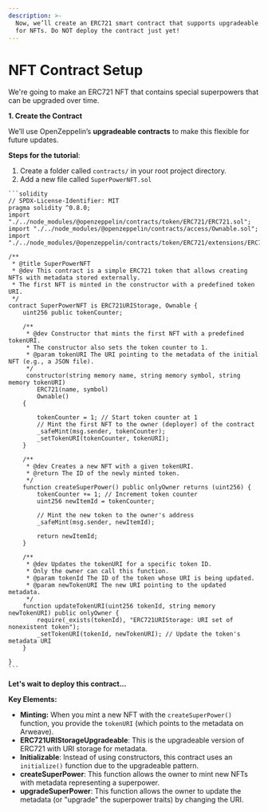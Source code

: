 ```yaml
---
description: >-
  Now, we’ll create an ERC721 smart contract that supports upgradeable metadata
  for NFTs. Do NOT deploy the contract just yet!
---
```


# NFT Contract Setup

We're going to make an ERC721 NFT that contains special superpowers that can be upgraded over time.&#x20;



**1. Create the Contract**

We’ll use OpenZeppelin’s **upgradeable contracts** to make this flexible for future updates.

**Steps for the tutorial**:

1. Create a folder called `contracts/` in your root project directory.
2. Add a new file called `SuperPowerNFT.sol`

````solidity
```solidity
// SPDX-License-Identifier: MIT
pragma solidity ^0.8.0;
import "./../node_modules/@openzeppelin/contracts/token/ERC721/ERC721.sol";
import "./../node_modules/@openzeppelin/contracts/access/Ownable.sol";
import "./../node_modules/@openzeppelin/contracts/token/ERC721/extensions/ERC721URIStorage.sol";

/**
 * @title SuperPowerNFT
 * @dev This contract is a simple ERC721 token that allows creating NFTs with metadata stored externally.
 * The first NFT is minted in the constructor with a predefined token URI.
 */
contract SuperPowerNFT is ERC721URIStorage, Ownable {
    uint256 public tokenCounter;
    
    /**
     * @dev Constructor that mints the first NFT with a predefined tokenURI.
     * The constructor also sets the token counter to 1.
     * @param tokenURI The URI pointing to the metadata of the initial NFT (e.g., a JSON file).
     */
     constructor(string memory name, string memory symbol, string memory tokenURI) 
        ERC721(name, symbol)
        Ownable()
    {
        
        tokenCounter = 1; // Start token counter at 1
        // Mint the first NFT to the owner (deployer) of the contract
        _safeMint(msg.sender, tokenCounter);
        _setTokenURI(tokenCounter, tokenURI);
    }

    /**
     * @dev Creates a new NFT with a given tokenURI.
     * @return The ID of the newly minted token.
     */
    function createSuperPower() public onlyOwner returns (uint256) {
        tokenCounter += 1; // Increment token counter
        uint256 newItemId = tokenCounter;

        // Mint the new token to the owner's address
        _safeMint(msg.sender, newItemId);

        return newItemId;
    }

    /**
     * @dev Updates the tokenURI for a specific token ID.
     * Only the owner can call this function.
     * @param tokenId The ID of the token whose URI is being updated.
     * @param newTokenURI The new URI pointing to the updated metadata.
     */
    function updateTokenURI(uint256 tokenId, string memory newTokenURI) public onlyOwner {
        require(_exists(tokenId), "ERC721URIStorage: URI set of nonexistent token");
        _setTokenURI(tokenId, newTokenURI); // Update the token's metadata URI
    }

}
```
````



**Let's wait to deploy this contract...**&#x20;

**Key Elements:**

* **Minting:** When you mint a new NFT with the `createSuperPower()` function, you provide the `tokenURI` (which points to the metadata on Arweave).
* **ERC721URIStorageUpgradeable**: This is the upgradeable version of ERC721 with URI storage for metadata.
* **Initializable**: Instead of using constructors, this contract uses an `initialize()` function due to the upgradeable pattern.
* **createSuperPower**: This function allows the owner to mint new NFTs with metadata representing a superpower.
* **upgradeSuperPower**: This function allows the owner to update the metadata (or "upgrade" the superpower traits) by changing the URI.
